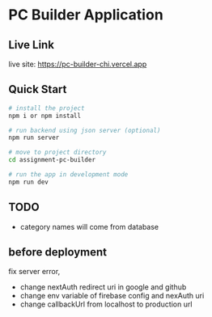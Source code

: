 # PC Builder Application

## Live Link

live site: <https://pc-builder-chi.vercel.app>

## Quick Start

```bash
# install the project
npm i or npm install

# run backend using json server (optional)
npm run server

# move to project directory
cd assignment-pc-builder

# run the app in development mode
npm run dev
```

## TODO

- category names will come from database

## before deployment

fix server error,

- change nextAuth redirect uri in google and github
- change env variable of firebase config and nexAuth uri
- change callbackUrl from localhost to production url
